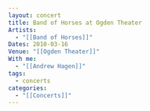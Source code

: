 ```yaml
---
layout: concert
title: Band of Horses at Ogden Theater
Artists:
  - "[[Band of Horses]]"
Dates: 2010-03-16
Venue: "[[Ogden Theater]]"
With me:
  - "[[Andrew Hagen]]"
tags:
  - concerts
categories:
  - "[[Concerts]]"
---
```

